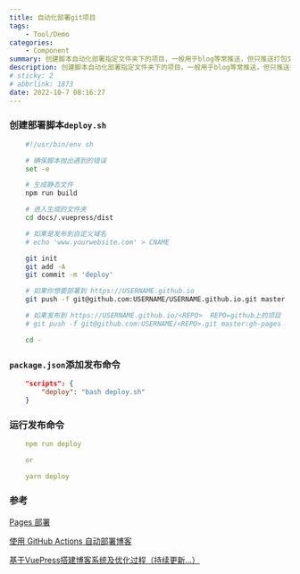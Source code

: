 ```yaml
---
title: 自动化部署git项目
tags: 
    - Tool/Demo
categories: 
    - Component
summary: 创建脚本自动化部署指定文件夹下的项目，一般用于blog等常推送，但只推送打包文件，不推送配置文件
description: 创建脚本自动化部署指定文件夹下的项目，一般用于blog等常推送，但只推送打包文件，不推送配置文件
# sticky: 2
# abbrlink: 1873
date: 2022-10-7 08:16:27
---
```




### 创建部署脚本`deploy.sh`

```sh
    #!/usr/bin/env sh

    # 确保脚本抛出遇到的错误
    set -e

    # 生成静态文件
    npm run build

    # 进入生成的文件夹
    cd docs/.vuepress/dist

    # 如果是发布到自定义域名
    # echo 'www.yourwebsite.com' > CNAME

    git init
    git add -A
    git commit -m 'deploy'

    # 如果你想要部署到 https://USERNAME.github.io
    git push -f git@github.com:USERNAME/USERNAME.github.io.git master

    # 如果发布到 https://USERNAME.github.io/<REPO>  REPO=github上的项目
    # git push -f git@github.com:USERNAME/<REPO>.git master:gh-pages

    cd -

```


### `package.json`添加发布命令
```json
    "scripts": {
        "deploy": "bash deploy.sh"
    }

```


### 运行发布命令
```yaml
    npm run deploy

    or

    yarn deploy
```


### 参考

[Pages 部署](https://vuepress-theme-reco.recoluan.com/views/other/deploy.html#github)

[使用 GitHub Actions 自动部署博客](https://vuepress-theme-reco.recoluan.com/views/other/github-actions.html)

[基于VuePress搭建博客系统及优化过程（持续更新...）](https://blog.csdn.net/qq_42937522/article/details/122676915)


